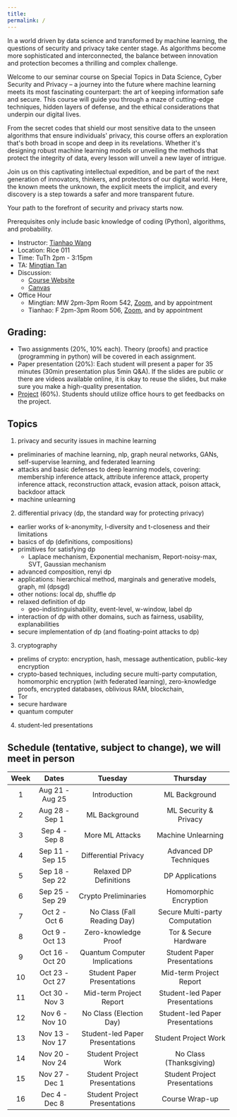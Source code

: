 ```yaml
---
title: 
permalink: /
---
```



In a world driven by data science and transformed by machine learning, the questions of security and privacy take center stage. As algorithms become more sophisticated and interconnected, the balance between innovation and protection becomes a thrilling and complex challenge.

Welcome to our seminar course on Special Topics in Data Science, Cyber Security and Privacy – a journey into the future where machine learning meets its most fascinating counterpart: the art of keeping information safe and secure. This course will guide you through a maze of cutting-edge techniques, hidden layers of defense, and the ethical considerations that underpin our digital lives.

From the secret codes that shield our most sensitive data to the unseen algorithms that ensure individuals' privacy, this course offers an exploration that's both broad in scope and deep in its revelations. Whether it's designing robust machine learning models or unveiling the methods that protect the integrity of data, every lesson will unveil a new layer of intrigue.

Join us on this captivating intellectual expedition, and be part of the next generation of innovators, thinkers, and protectors of our digital world. Here, the known meets the unknown, the explicit meets the implicit, and every discovery is a step towards a safer and more transparent future.

Your path to the forefront of security and privacy starts now.

Prerequisites only include basic knowledge of coding (Python), algorithms, and probability.


- Instructor: [Tianhao Wang](https://tianhao.wang)
- Location: Rice 011 
- Time: TuTh 2pm - 3:15pm
- TA: [Mingtian Tan](wtd3gz@virginia.edu)
- Discussion: 
  - [Course Website](https://tianhao.wang/f23-cybersecprivacy/)
  - [Canvas](https://canvas.its.virginia.edu/courses/77158) 
- Office Hour
  - Mingtian: MW 2pm-3pm Room 542, [Zoom](https://us05web.zoom.us/j/81889296410?pwd=Ib0YUPNKoWja6a4gRmB8YhBdwliBfk.1), and by appointment
  - Tianhao: F 2pm-3pm Room 506, [Zoom](https://virginia.zoom.us/j/92226411033?pwd=SSthSnRKZzBIQzhMbGtsNmpHU0dIUT09&from=addon), and by appointment


## Grading: 
- Two assignments (20%, 10% each). Theory (proofs) and practice (programming in python) will be covered in each assignment.
- Paper presentation (20%): Each student will present a paper for 35 minutes (30min presentation plus 5min Q&A). If the slides are public or there are videos available online, it is okay to reuse the slides, but make sure you make a high-quality presentation.
- [Project](project.md) (60%). Students should utilize office hours to get feedbacks on the project. 

## Topics
1. privacy and security issues in machine learning
- preliminaries of machine learning, nlp, graph neural networks, GANs, self-supervise learning, and federated learning
- attacks and basic defenses to deep learning models, covering: membership inference attack, attribute inference attack, property inference attack, reconstruction attack, evasion attack, poison attack, backdoor attack
- machine unlearning

2. differential privacy (dp, the standard way for protecting privacy)
- earlier works of k-anonymity, l-diversity and t-closeness and their limitations
- basics of dp (definitions, compositions)
- primitives for satisfying dp
  - Laplace mechanism, Exponential mechanism, Report-noisy-max, SVT, Gaussian mechanism
- advanced composition, renyi dp
- applications: hierarchical method, marginals and generative models, graph, ml (dpsgd)
- other notions: local dp, shuffle dp
- relaxed definition of dp 
  - geo-indistinguishability, event-level, w-window, label dp
- interaction of dp with other domains, such as fairness, usability, explanabilities
- secure implementation of dp (and floating-point attacks to dp)

3. cryptography
- prelims of crypto: encryption, hash, message authentication, public-key encryption
- crypto-based techniques, including secure multi-party computation, homomorphic encryption (with federated learning), zero-knowledge proofs, encrypted databases, oblivious RAM, blockchain, 
- Tor
- secure hardware
- quantum computer 

4. student-led presentations

## Schedule (tentative, subject to change), we will meet in person

| Week |       Dates       |       Tuesday       |       Thursday       |
| :--: | :---------------: | :-----------------: | :-----------------:  |
|  1   | Aug 21 - Aug 25   |     Introduction    |  ML Background       |
|  2   | Aug 28 - Sep 1    |  ML Background      |  ML Security & Privacy|
|  3   | Sep 4 - Sep 8     |  More ML Attacks    |  Machine Unlearning   |
|  4   | Sep 11 - Sep 15   |  Differential Privacy |  Advanced DP Techniques|
|  5   | Sep 18 - Sep 22   |  Relaxed DP Definitions|  DP Applications   |
|  6   | Sep 25 - Sep 29   |  Crypto Preliminaries |  Homomorphic Encryption|
|  7   | Oct 2 - Oct 6     |  No Class (Fall Reading Day) | Secure Multi-party Computation|
|  8   | Oct 9 - Oct 13    |  Zero-knowledge Proof |  Tor & Secure Hardware|
|  9   | Oct 16 - Oct 20   |  Quantum Computer Implications| Student Paper Presentations|
| 10   | Oct 23 - Oct 27   |  Student Paper Presentations | Mid-term Project Report|
| 11   | Oct 30 - Nov 3    |  Mid-term Project Report| Student-led Paper Presentations|
| 12   | Nov 6 - Nov 10    |  No Class (Election Day) | Student-led Paper Presentations|
| 13   | Nov 13 - Nov 17   |  Student-led Paper Presentations| Student Project Work|
| 14   | Nov 20 - Nov 24   |  Student Project Work |  No Class (Thanksgiving)|
| 15   | Nov 27 - Dec 1    |  Student Project Presentations | Student Project Presentations |
| 16   | Dec 4  - Dec 8    |  Student Project Presentations |  Course Wrap-up  |
